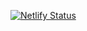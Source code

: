 [![Netlify Status](https://api.netlify.com/api/v1/badges/3b276cff-6312-468e-9f33-37e2665c5fde/deploy-status)](https://app.netlify.com/sites/ajoalex/deploys)

